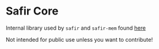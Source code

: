 # Safir Core

Internal library used by `safir` and `safir-mem` found [here](https://github.com/Tyrannican/safir)

Not intended for public use unless you want to contribute!
